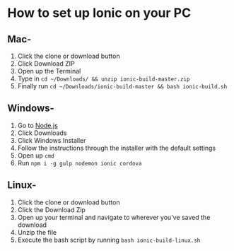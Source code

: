 # How to set up Ionic on your PC

## Mac-
1. Click the clone or download button
2. Click Download ZIP
3. Open up the Terminal
4. Type in `cd ~/Downloads/ && unzip ionic-build-master.zip`
5. Finally run `cd ~/Downloads/ionic-build-master && bash ionic-build.sh`

## Windows-
1. Go to [Node.js](https://nodejs.org/en/)
2. Click Downloads
3. Click Windows Installer
4. Follow the instructions through the installer with the default settings
5. Open up `cmd`
6. Run `npm i -g gulp nodemon ionic cordova`

## Linux- 
1. Click the clone or download button
2. Click the Download Zip
3. Open up your terminal and navigate to wherever you've saved the download
4. Unzip the file
5. Execute the bash script by running `bash ionic-build-linux.sh`
